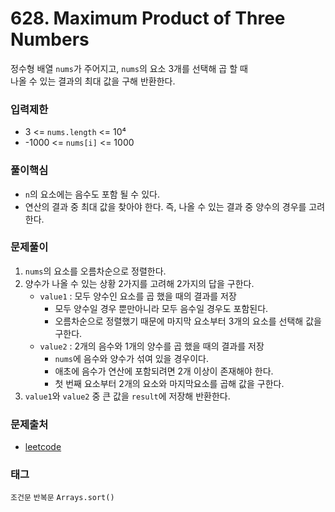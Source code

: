 # 628. Maximum Product of Three Numbers
정수형 배열 `nums`가 주어지고, `nums`의 요소 3개를 선택해 곱 할 때  
나올 수 있는 결과의 최대 값을 구해 반환한다. 
### 입력제한
- 3 <= `nums.length` <= 10⁴
- -1000 <= `nums[i]` <= 1000
### 풀이핵심
- `n`의 요소에는 음수도 포함 될 수 있다.
- 연산의 결과 중 최대 값을 찾아야 한다. 즉, 나올 수 있는 결과 중 양수의 경우를 고려한다.
### 문제풀이
1. `nums`의 요소를 오름차순으로 정렬한다.
2. 양수가 나올 수 있는 상황 2가지를 고려해 2가지의 답을 구한다.
   - `value1` : 모두 양수인 요소를 곱 했을 때의 결과를 저장
      - 모두 양수일 경우 뿐만아니라 모두 음수일 경우도 포함된다.
      - 오름차순으로 정렬했기 때문에 마지막 요소부터 3개의 요소를 선택해 값을 구한다.
   - `value2` : 2개의 음수와 1개의 양수를 곱 했을 때의 결과를 저장
      - `nums`에 음수와 양수가 섞여 있을 경우이다.
      - 애초에 음수가 연산에 포함되려면 2개 이상이 존재해야 한다.
      - 첫 번째 요소부터 2개의 요소와 마지막요소를 곱해 값을 구한다.
3. `value1`와 `value2` 중 큰 값을 `result`에 저장해 반환한다.
### 문제출처
- [leetcode](https://leetcode.com/problems/maximum-product-of-three-numbers/)
### 태그
`조건문` `반복문` `Arrays.sort()`